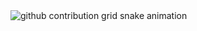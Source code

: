 <picture>

  <source media="(prefers-color-scheme: dark)" srcset="ttps://raw.githubusercontent.com/Nothingness-Void/Nothingness-Void/output/github-contribution-grid-snake-dark.svg">
  <source media="(prefers-color-scheme: light)" srcset="ttps://raw.githubusercontent.com/Nothingness-Void/Nothingness-Void/output/github-contribution-grid-snake.svg">
  <img alt="github contribution grid snake animation" src="ttps://raw.githubusercontent.com/Nothingness-Void/Nothingness-Void/output/github-contribution-grid-snake.svg">

</picture>

<!--
**Nothingness-Void/Nothingness-Void** is a ✨ _special_ ✨ repository because its `README.md` (this file) appears on your GitHub profile.

Here are some ideas to get you started:

- 🔭 I’m currently working on ...
- 🌱 I’m currently learning ...
- 👯 I’m looking to collaborate on ...
- 🤔 I’m looking for help with ...
- 💬 Ask me about ...
- 📫 How to reach me: ...
- 😄 Pronouns: ...
- ⚡ Fun fact: ...
-->
